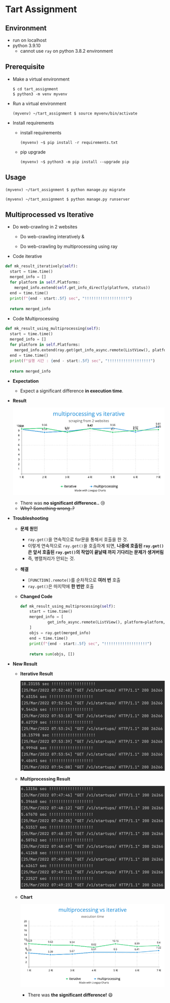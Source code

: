# Tart Assignment



## Environment

- run on localhost
- python 3.9.10
  - cannot use `ray` on python 3.8.2 environment




## Prerequisite

- Make a virtual environment

  ```shell
  $ cd tart_assignment
  $ python3 -m venv myvenv
  ```

- Run a virtual environment

  ```shell
  (myvenv) ~/tart_assignment $ source myvenv/bin/activate
  ```

- Install requirements

  - install requirements

    ```shell
    (myvenv) ~$ pip install -r requirements.txt
    ```

  - pip upgrade

    ```shell
    (myvenv) ~$ python3 -m pip install --upgrade pip
    ```

    

## Usage

```shell
(myvenv) ~/tart_assignment $ python manage.py migrate
```

```shell
(myvenv) ~/tart_assignment $ python manage.py runserver
```



## Multiprocessed vs Iterative

- Do web-crawling in 2 websites

  - Do web-crawling interatively &

  - Do web-crawling by multiprocessing using ray



- Code iterative

```python
def mk_result_iteratively(self):
  start = time.time()
  merged_info = []
  for platform in self.Platforms:
    merged_info.extend(self.get_info_directly(platform, status))
  end = time.time()
  print(f"{end - start:.5f} sec", "!!!!!!!!!!!!!!!!!!!")

  return merged_info
```



- Code Multiprocessing

```python
def mk_result_using_multiprocessing(self):
  start = time.time()
  merged_info = []
  for platform in self.Platforms:
    merged_info.extend(ray.get(get_info_async.remote(ListView(), platform=platform, status=status)))
  end = time.time()
  print(f"실행 시간 : {end - start:.5f} sec", "!!!!!!!!!!!!!!!!!!!")
  
  return merged_info
```



- **Expectation**
  - Expect a significant difference **in execution time**.

- **Result**

  ![multiprocessing vs iterative](./_imgs_for_doc/multiprocessingVSiterative.png)

  - There was **no significant difference..** 😢
  - ~~Why? Something wrong..?~~

- **Troubleshooting**
  - **문제 원인**
  
    - `ray.get()`을 연속적으로 for문을 통해서 호출을 한 것. 
    - 이렇게 연속적으로 `ray.get()`을 호출하게 되면, **나중에 호출된 `ray.get()`은 앞서 호출된 `ray.get()`의 작업이 끝날때 까지 기다리는 문제가 생겨버림**
    - 즉, 병렬처리가 안되는 것.
  
  - **해결**

    - `[FUNCTION].remote()`를 순차적으로 **여러 번** 호출 
    - `ray.get()`은 마지막에 **한 번만** 호출
  
  - **Changed Code**
  
    ```python
    def mk_result_using_multiprocessing(self):
    	start = time.time()
    	merged_info = [
    			get_info_async.remote(ListView(), platform=platform, status=status) for platform in self.Platforms
        ]
    	objs = ray.get(merged_info)
    	end = time.time()
    	print(f"{end - start:.5f} sec", "!!!!!!!!!!!!!!!!!!!")
    
    	return sum(objs, [])
    ```
  
    
  
- **New Result**

  - **Iterative Result**

    ![multiprocessing vs iterative](./_imgs_for_doc/res_iter.png)

  - **Multiprocessing Result**

    ![multiprocessing vs iterative](./_imgs_for_doc/res_multi.png)

  - **Chart**

    ![multiprocessing vs iterative](./_imgs_for_doc/multiprocessingVSiterative2.png)

    - There was **the significant difference!** 😄

  
